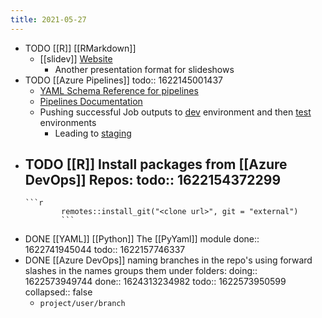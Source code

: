 ```yaml
---
title: 2021-05-27
---
```


- TODO [[R]] [[RMarkdown]]
	- [[slidev]] [Website](https://sli.dev/)
		- Another presentation format for slideshows
- TODO [[Azure Pipelines]]
  todo:: 1622145001437
	- [YAML Schema Reference for pipelines](https://docs.microsoft.com/en-us/azure/devops/pipelines/yaml-schema?tabs=schema%2Cparameter-schema&view=azure-devops)
	- [Pipelines Documentation](https://docs.microsoft.com/en-us/azure/devops/pipelines/?view=azure-devops)
	- Pushing successful Job outputs to [dev](https://docs.microsoft.com/en-us/learn/modules/create-multi-stage-pipeline/4-promote-dev) environment and then [test](https://docs.microsoft.com/en-us/learn/modules/create-multi-stage-pipeline/5-promote-test) environments
		- Leading to [staging](https://docs.microsoft.com/en-us/learn/modules/create-multi-stage-pipeline/6-promote-staging)
- TODO [[R]] Install packages from [[Azure DevOps]] Repos:
  todo:: 1622154372299
	-
	  ```r
	  		  remotes::install_git("<clone url>", git = "external")
	  		  ```
- DONE [[YAML]] [[Python]] The [[PyYaml]] module
  done:: 1622741945044
  todo:: 1622157746337
- DONE [[Azure DevOps]] naming branches in the repo's using forward slashes in the names groups them under folders:
  doing:: 1622573949744
  done:: 1624313234982
  todo:: 1622573950599
  collapsed:: false
	- `project/user/branch`